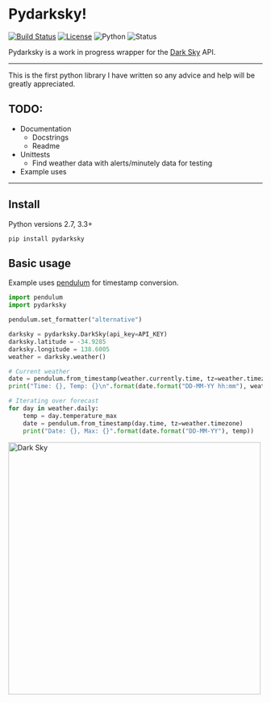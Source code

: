 Pydarksky!
==========
[![Build Status](https://travis-ci.org/PvtHaggard/pydarksky.svg?branch=master)](https://travis-ci.org/PvtHaggard/pydarksky) [![License](https://img.shields.io/badge/License-GNU%20v3.0-blue.svg)](https://github.com/PvtHaggard/pydarksky/blob/master/LICENSE) ![Python](https://img.shields.io/badge/Python-2.7%2C%203.3%2C%203.4%2C%203.5%2C%203.6-blue.svg) ![Status](https://img.shields.io/badge/Status-Development-orange.svg)



Pydarksky is a work in progress wrapper for the [Dark Sky](https://www.darksky.net) API.

-----

This is the first python library I have written so any advice and help will be greatly appreciated.

## TODO:
* Documentation
    * Docstrings
    * Readme
* Unittests
    * Find weather data with alerts/minutely data for testing
* Example uses


----
## Install
Python versions 2.7, 3.3+
```
pip install pydarksky
```

## Basic usage
Example uses [pendulum](https://github.com/sdispater/pendulum) for timestamp conversion.
```python
import pendulum
import pydarksky

pendulum.set_formatter("alternative")

darksky = pydarksky.DarkSky(api_key=API_KEY)
darksky.latitude = -34.9285
darksky.longitude = 138.6005
weather = darksky.weather()

# Current weather
date = pendulum.from_timestamp(weather.currently.time, tz=weather.timezone)
print("Time: {}, Temp: {}\n".format(date.format("DD-MM-YY hh:mm"), weather.currently.temperature))

# Iterating over forecast
for day in weather.daily:
    temp = day.temperature_max
    date = pendulum.from_timestamp(day.time, tz=weather.timezone)
    print("Date: {}, Max: {}".format(date.format("DD-MM-YY"), temp))
```

<a href="https://darksky.net/poweredby/"> <img src="https://darksky.net/dev/img/attribution/poweredby-oneline.png" alt="Dark Sky" width="500px"/></a>
